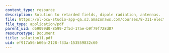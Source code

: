 ```yaml
---
content_type: resource
description: Solution to retarded fields, dipole radiation, antennas.
file: https://ol-ocw-studio-app-qa.s3.amazonaws.com/courses/8-311-electromagnetic-theory-spring-2004/ef917a56b60a2128f33a153559832c60_solution11.pdf
file_type: application/pdf
parent_uid: d69099d0-8599-2f5d-17ae-b9f79f728d07
resourcetype: Document
title: solution11.pdf
uid: ef917a56-b60a-2128-f33a-153559832c60
---
```

